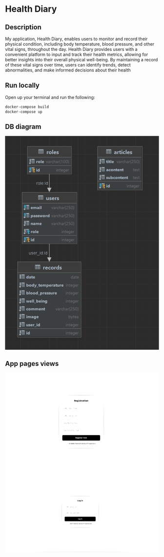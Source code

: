 # Health Diary

## Description
My application, Health Diary, enables users to monitor and record their physical condition, including body temperature, blood pressure, and other vital signs, throughout the day. Health Diary provides users with a convenient platform to input and track their health metrics, allowing for better insights into their overall physical well-being. By maintaining a record of these vital signs over time, users can identify trends, detect abnormalities, and make informed decisions about their health

## Run locally
Open up your terminal and run the following:
```
docker-compose build
docker-compose up
```
## DB diagram
![Uploading db_view.svg…](public/img/svg/db_view.png)


## App pages views
![Uploading db_view.svg…](public/img/svg/app_view_registration.svg)
![Uploading db_view.svg…](public/img/svg/app_view_login.svg)
